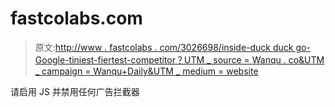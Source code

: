 # fastcolabs.com

> 原文:[http://www . fastcolabs . com/3026698/inside-duck duck go-Google-tiniest-fiertest-competitor？UTM _ source = Wanqu . co&UTM _ campaign = Wanqu+Daily&UTM _ medium = website](http://www.fastcolabs.com/3026698/inside-duckduckgo-googles-tiniest-fiercest-competitor?utm_source=wanqu.co&utm_campaign=Wanqu+Daily&utm_medium=website)

请启用 JS 并禁用任何广告拦截器